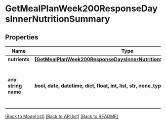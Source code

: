 # GetMealPlanWeek200ResponseDaysInnerNutritionSummary


## Properties
Name | Type | Description | Notes
------------ | ------------- | ------------- | -------------
**nutrients** | [**[GetMealPlanWeek200ResponseDaysInnerNutritionSummaryNutrientsInner]**](GetMealPlanWeek200ResponseDaysInnerNutritionSummaryNutrientsInner.md) |  | 
**any string name** | **bool, date, datetime, dict, float, int, list, str, none_type** | any string name can be used but the value must be the correct type | [optional]

[[Back to Model list]](../README.md#documentation-for-models) [[Back to API list]](../README.md#documentation-for-api-endpoints) [[Back to README]](../README.md)


